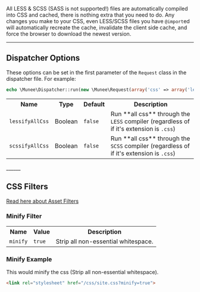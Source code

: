 All LESS & SCSS (SASS is not supported!) files are automatically compiled into CSS and cached, there is nothing extra that you need to do.  Any changes you make to your CSS, even LESS/SCSS files you have `@import`ed will automatically recreate the cache, invalidate the client side cache, and force the browser to download the newest version.
________

## Dispatcher Options

These options can be set in the first parameter of the `Request` class in the dispatcher file. For example:

```php
echo \Munee\Dispatcher::run(new \Munee\Request(array('css' => array('lessifyAllCss' => true))));
```

<table>
  <tr>
    <th>Name</th><th>Type</th><th>Default</th><th>Description</th>
  </tr>
  <tr id="lessify-all-css">
    <td><code>lessifyAllCss</code></td>
    <td>Boolean</td>
    <td><code>false</code></td>
    <td>Run **all css** through the <code>LESS</code> compiler (regardless of if it's extension is <code>.css</code>)</td>
  </tr>
  <tr>
    <td><code>scssifyAllCss</code></td>
    <td>Boolean</td>
    <td><code>false</code></td>
    <td>Run **all css** through the <code>SCSS</code> compiler (regardless of if it's extension is <code>.css</code>)</code></td>
  </tr>
</table>
______

## CSS Filters
[Read here about Asset Filters](/Introducing_Munee#using-asset-filters)

### Minify Filter
<table>
  <tr>
    <th>Name</th><th>Value</th><th>Description</th>
  </tr>
  <tr>
    <td><code>minify</code></td>
    <td><code>true</code></td>
    <td>Strip all non-essential whitespace.</td>
  </tr>
</table>

### Minify Example

This would minify the css (Strip all non-essential whitespace).
```html
<link rel="stylesheet" href="/css/site.css?minify=true">
```
